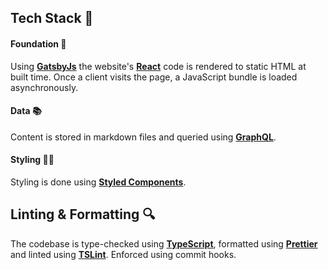 ## Tech Stack 🥞

#### Foundation 🏡

Using **[GatsbyJs](https://github.com/gatsbyjs/gatsby)** the website's **[React](https://github.com/facebook/react)** code is rendered to static HTML at built time. Once a client visits the page, a JavaScript bundle is loaded asynchronously.

#### Data 📚

Content is stored in markdown files and queried using [**GraphQL**](https://graphql.org/).

#### Styling 👩‍🎨

Styling is done using [**Styled Components**](https://www.styled-components.com).

## Linting & Formatting 🔍

The codebase is type-checked using **[TypeScript](https://www.typescriptlang.org/)**, formatted using **[Prettier](https://github.com/prettier/prettier)** and linted using **[TSLint](https://palantir.github.io/tslint/)**. Enforced using commit hooks.
